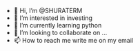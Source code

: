 - 👋 Hi, I’m @SHURATERM
- 👀 I’m interested in investing
- 🌱 I’m currently learning python
- 💞️ I’m looking to collaborate on ...
- 📫 How to reach me write me on my email

<!---
SHURATERM/SHURATERM is a ✨ special ✨ repository because its `README.md` (this file) appears on your GitHub profile.
You can click the Preview link to take a look at your changes.
--->

